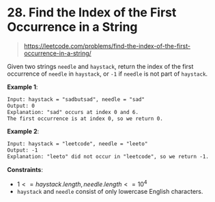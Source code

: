 # 28. Find the Index of the First Occurrence in a String

> <https://leetcode.com/problems/find-the-index-of-the-first-occurrence-in-a-string/>

Given two strings `needle` and `haystack`, return the index of the first
occurrence of `needle` in `haystack`, or `-1` if `needle` is not part of
`haystack`.

**Example 1**:

```txt
Input: haystack = "sadbutsad", needle = "sad"
Output: 0
Explanation: "sad" occurs at index 0 and 6.
The first occurrence is at index 0, so we return 0.
```

**Example 2**:

```txt
Input: haystack = "leetcode", needle = "leeto"
Output: -1
Explanation: "leeto" did not occur in "leetcode", so we return -1.
```

**Constraints**:

- $1 <= haystack.length, needle.length <= 10^4$
- `haystack` and `needle` consist of only lowercase English characters.
